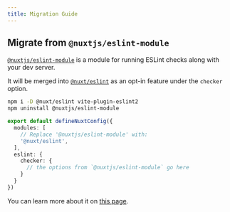 ```yaml
---
title: Migration Guide
---
```


## Migrate from `@nuxtjs/eslint-module`

[`@nuxtjs/eslint-module`](https://github.com/nuxt-modules/eslint) is a module for running ESLint checks along with your dev server.

It will be merged into [`@nuxt/eslint`](/packages/module) as an opt-in feature under the `checker` option.

```bash
npm i -D @nuxt/eslint vite-plugin-eslint2
npm uninstall @nuxtjs/eslint-module
```

```ts [nuxt.config.ts]
export default defineNuxtConfig({
  modules: [
    // Replace '@nuxtjs/eslint-module' with:
    '@nuxt/eslint',
  ],
  eslint: {
    checker: {
      // the options from `@nuxtjs/eslint-module` go here
    }
  }
})
```

You can learn more about it on [this page](/packages/module#dev-server-checker).
